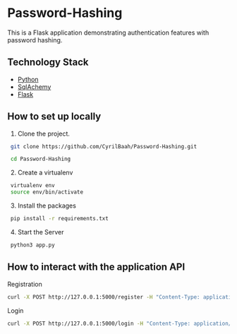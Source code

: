 # Password-Hashing
This is a Flask application demonstrating authentication features with password hashing.

## Technology Stack
- [Python](https://www.python.org/ "python")
- [SqlAchemy](https://docs.sqlalchemy.org/en/20/ "SqlAchemy")
- [Flask](https://flask.palletsprojects.com/en/3.0.x/ "Flask")

## How to set up locally
1. Clone the project.
```sh
 git clone https://github.com/CyrilBaah/Password-Hashing.git
```
```sh
 cd Password-Hashing
```
2. Create a virtualenv
```sh
 virtualenv env
 source env/bin/activate
```
3. Install the packages
```sh
 pip install -r requirements.txt
```
4. Start the Server
```sh
 python3 app.py 
```

## How to interact with the application API
Registration
```sh
curl -X POST http://127.0.0.1:5000/register -H "Content-Type: application/json" -d '{"username": "john_doe", "password": "password123"}'
```

Login
```sh
curl -X POST http://127.0.0.1:5000/login -H "Content-Type: application/json" -d '{"username": "john_doe", "password": "password123"}'
```
